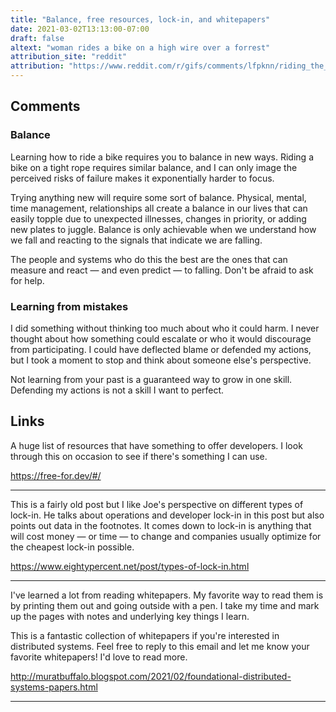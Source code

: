 ```yaml
---
title: "Balance, free resources, lock-in, and whitepapers"
date: 2021-03-02T13:13:00-07:00
draft: false
altext: "woman rides a bike on a high wire over a forrest"
attribution_site: "reddit"
attribution: "https://www.reddit.com/r/gifs/comments/lfpknn/riding_the_infamous_skybike_in_mexico_was_one_of/"
---
```


## Comments

### Balance

Learning how to ride a bike requires you to balance in new ways.
Riding a bike on a tight rope requires similar balance, and I can only image the perceived risks of failure makes it exponentially harder to focus.

Trying anything new will require some sort of balance.
Physical, mental, time management, relationships all create a balance in our lives that can easily topple due to unexpected illnesses, changes in priority, or adding new plates to juggle.
Balance is only achievable when we understand how we fall and reacting to the signals that indicate we are falling.

The people and systems who do this the best are the ones that can measure and react — and even predict — to falling.
Don't be afraid to ask for help.

### Learning from mistakes

I did something without thinking too much about who it could harm.
I never thought about how something could escalate or who it would discourage from participating.
I could have deflected blame or defended my actions, but I took a moment to stop and think about someone else's perspective.

Not learning from your past is a guaranteed way to grow in one skill.
Defending my actions is not a skill I want to perfect. 

## Links

A huge list of resources that have something to offer developers.
I look through this on occasion to see if there's something I can use.

https://free-for.dev/#/

---

This is a fairly old post but I like Joe's perspective on different types of lock-in.
He talks about operations and developer lock-in in this post but also points out data in the footnotes.
It comes down to lock-in is anything that will cost money — or time — to change and companies usually optimize for the cheapest lock-in possible.

https://www.eightypercent.net/post/types-of-lock-in.html

---

I've learned a lot from reading whitepapers.
My favorite way to read them is by printing them out and going outside with a pen.
I take my time and mark up the pages with notes and underlying key things I learn.

This is a fantastic collection of whitepapers if you're interested in distributed systems.
Feel free to reply to this email and let me know your favorite whitepapers!
I'd love to read more.

http://muratbuffalo.blogspot.com/2021/02/foundational-distributed-systems-papers.html

---